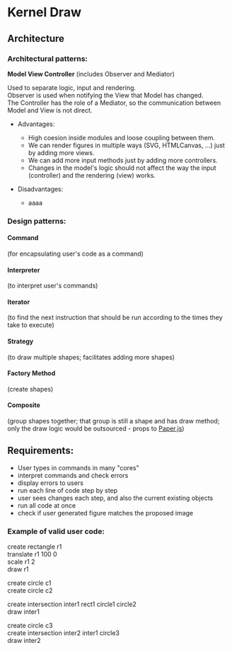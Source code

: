 # Kernel Draw

## Architecture

### Architectural patterns:

<b>Model View Controller</b> (includes Observer and Mediator)

Used to separate logic, input and rendering.<br>
Observer is used when notifying the View that Model has changed.<br>
The Controller has the role of a Mediator, so the communication between Model and View is not direct.<br>

- Advantages:
    - High coesion inside modules and loose coupling between them.
    - We can render figures in multiple ways (SVG, HTMLCanvas, ...) just by adding more views.
    - We can add more input methods just by adding more controllers.
    - Changes in the model's logic should not affect the way the input (controller) and the rendering (view) works.

- Disadvantages:
    - aaaa

### Design patterns:

#### Command
(for encapsulating user's code as a command)

#### Interpreter
(to interpret user's commands)

#### Iterator
(to find the next instruction that should be run according to the times they take to execute)

#### Strategy
(to draw multiple shapes; facilitates adding more shapes)

#### Factory Method
(create shapes)

#### Composite
(group shapes together; that group is still a shape and has draw method; only the draw logic would be outsourced - props to [Paper.js](http://paperjs.org/))

## Requirements:
- User types in commands in many "cores"
- interpret commands and check errors
- display errors to users
- run each line of code step by step
- user sees changes each step, and also the current existing objects
- run all code at once
- check if user generated figure matches the proposed image


### Example of valid user code:

create rectangle r1<br>
translate r1 100 0<br>
scale r1 2<br>
draw r1 <br>

create circle c1<br>
create circle c2<br>

create intersection inter1 rect1 circle1 circle2<br>
draw inter1<br>

create circle c3<br>
create intersection inter2 inter1 circle3<br>
draw inter2<br>
